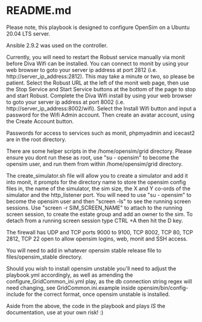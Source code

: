 # README.md

Please note, this playbook is designed to configure OpenSim on a Ubuntu 20.04 LTS server.

Ansible 2.9.2 was used on the controller.

Currently, you will need to restart the Robust service manually via monit before Diva Wifi can be installed. You can connect to monit by using your web browser to goto your server ip address at port 2812 (i.e. http://server_ip_address:2812). This may take a minute or two, so please be patient. Select the Robust URL at the left of the monit web page, then use the Stop Service and Start Service buttons at the bottom of the page to stop and start Robust. Complete the Diva Wifi install by using your web browser to goto your server ip address at port 8002 (i.e. http://server_ip_address:8002/wifi). Select the Install Wifi button and input a password for the Wifi Admin account. Then create an avatar account, using the Create Account button.

Passwords for access to services such as monit, phpmyadmin and icecast2 are in the root directory.

There are some helper scripts in the /home/opensim/grid directory. Please ensure you dont run these as root, use "su - opensim" to become the opensim user, and run them from within /home/opensim/grid directory.

The create_simulator.sh file will allow you to create a simulator and add it into monit, it prompts for the directory name to store the opensim config files in, the name of the simulator, the sim size, the X and Y co-ords of the simulator and the http_listener port. You will need to use "su - opensim" to become the opensim user and then "screen -ls" to see the running screen sessions. Use "screen -r SIM_SCREEN_NAME" to attach to the running screen session, to create the estate group and add an owner to the sim. To detach from a running screen session type CTRL +A then hit the D key.

The firewall has UDP and TCP ports 9000 to 9100, TCP 8002, TCP 80, TCP 2812, TCP 22 open to allow opensim logins, web, monit and SSH access.

You will need to add in whatever opensim stable release file to files/opensim_stable directory.

Should you wish to install opensim unstable you'll need to adjust the playbook.yml accordingly, as well as amending the configure_GridCommon_ini.yml play, as the db connection string regex will need changing, see GridCommon.ini.example inside opensim/bin/config-include for the correct format, once opensim unstable is installed.

Aside from the above, the code in the playbook and plays *IS* the documentation, use at your own risk! :)
